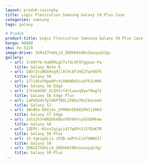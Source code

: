 ```yaml
---
layout: produk-casinghp
title: Logic Flexicution Samsung Galaxy S9 Plus Case
categories: samsung
tags: galaxy

# Produk
product-title: Logic Flexicution Samsung Galaxy S9 Plus Case
harga: 90000
sku: hn-5220
image-drive: 1hRaI7hdULjd_Z0EHk6t0DxSuoayqVJgc
gallery:
  - url: 1rV0Yfb-kaKRRLgC7sf4cXFIFggoav-Pa
    title: Galaxy Note 8
  - url: 1QOr2viWEb9vg9jlAlHcEPJmE2fqx9Qfk
    title: Galaxy S6
  - url: 177iOkxYRpe0Pr4jhN6NDVkixQ7RJLMHX
    title: Galaxy S6 Edge
  - url: 1lPom458F_ELDhYcfdrCuasq9yaf9wgf2
    title: Galaxy S6 Edge Plus
  - url: 1aP03UdxfplHEPfBXL2FKOu7DoCbuseeX
    title: Galaxy S7
  - url: 1Wo9Da-bRXjen_2FMH6nEb602PHJi3HK3
    title: Galaxy S7 Edge
  - url: 1nSsJh7nKKQdhXKbxFBY6kYxyGSdbMk4w
    title: Galaxy S8
  - url: 1ZEPV--KSsnIqigiidIfp6PcSJ2fDaKTR
    title: Galaxy S8 Plus
  - url: 15-YqeigULis-iPZB-adPYLCieTGWNXIl
    title: Galaxy S9
  - url: 1hRaI7hdULjd_Z0EHk6t0DxSuoayqVJgc
    title: Galaxy S9 Plus
---
```

